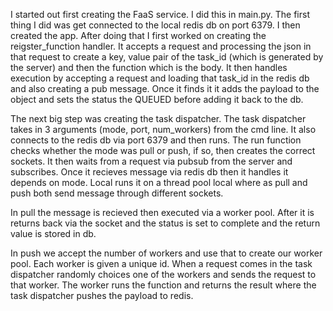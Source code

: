 I started out first creating the FaaS service. I did this in main.py. The first thing I did was get connected to the local redis db on port 6379. I then created the app. After doing that I first worked on creating the reigster_function handler. It accepts a request and processing the json in that request to create a key, value pair of the task_id (which is generated by the server) and then the function which is the body. It then handles execution by accepting a request and loading that task_id in the redis db and also creating a pub message. Once it finds it it adds the payload to the object and sets the status the QUEUED before adding it back to the db.  

The next big step was creating the task dispatcher. The task dispatcher takes in 3 arguments (mode, port, num_workers) from the cmd line. It also connects to the redis db via port 6379 and then runs. The run function checks whether the mode was pull or push, if so, then creates the correct sockets. It then waits from a request via pubsub from the server and subscribes. Once it recieves message via redis db then it handles it depends on mode. Local runs it on a thread pool local where as pull and push both send message through different sockets.

In pull the message is recieved then executed via a worker pool. After it is returns back via the socket and the status is set to complete and the return value is stored in db.

In push we accept the number of workers and use that to create our worker pool. Each worker is given a unique id. When a request comes in the task dispatcher randomly choices one of the workers and sends the request to that worker. The worker runs the function and returns the result where the task dispatcher pushes the payload to redis.